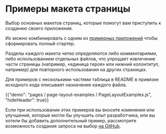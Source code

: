 # Примеры макета страницы

<p class="description">Выбор основных макетов страниц, которые помогут вам приступить к созданию своего приложения.</p>

Их можно комбинировать с одним из [примерных приложений](https://github.com/mui-org/material-ui/tree/master/examples) чтобы сформировать полный стартер.

Разделы каждого макета четко определяются либо комментариями, либо использованием отдельных файлов, что упрощает извлечение части страницы (например, «единица героя» или нижний колонтитул, например) для повторного использования на других страницах.

Для примеров с несколькими частями таблица в README в привязке исходного кода описывает назначение каждого файла.

{{"demo": "pages / page-layout-examples / PageLayoutExamples.js", "hideHeader": true}}

Если при использовании этих примеров вы вносите изменения или улучшения, которые могли бы улучшить опыт разработчика, или вы хотели бы добавить дополнительный пример, рассмотрите возможность создания запроса на выбор [на GitHub](https://github.com/mui-org/material-ui/pulls).